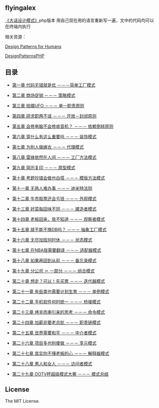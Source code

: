 ## flyingalex

[《大话设计模式》](https://book.douban.com/subject/2334288/)php版本
用自己现在用的语言重新写一遍，文中的代码均可以在终端内执行

相关资源：

[Design Patterns for Humans](https://github.com/kamranahmedse/design-patterns-for-humans)

[DesignPatternsPHP](https://github.com/domnikl/DesignPatternsPHP)
## 目录

- [第一章 代码无错就是优 －－－简单工厂模式](https://github.com/flyingalex/design-patterns-by-php/blob/master/files/chapter1.md)

- [第二章 商场促销 －－－ 策略模式](https://github.com/flyingalex/design-patterns-by-php/blob/master/files/chapter2.md)

- [第三章 拍摄UFO －－－ 单一职责原则](https://github.com/flyingalex/design-patterns-by-php/blob/master/files/chapter3.md)

- [第四章 研求职两不误 －－－ 开放－封闭原则](https://github.com/flyingalex/design-patterns-by-php/blob/master/files/chapter4.md)

- [第五章 会修电脑不会修收音机？ －－－ 依赖倒转原则](https://github.com/flyingalex/design-patterns-by-php/blob/master/files/chapter5.md)

- [第六章 穿什么有这么重要吗 －－－ 装饰模式](https://github.com/flyingalex/design-patterns-by-php/blob/master/files/chapter6.md)

- [第七章 为别人做嫁衣 －－－ 代理模式](https://github.com/flyingalex/design-patterns-by-php/blob/master/files/chapter7.md)

- [第八章 雷锋依然在人间 －－－ 工厂方法模式](https://github.com/flyingalex/design-patterns-by-php/blob/master/files/chapter8.md)

- [第九章 简历复印 －－－ 原型模式](https://github.com/flyingalex/design-patterns-by-php/blob/master/files/chapter9md)

- [第十章 考题抄错会做也白搭 －－－ 模版方法模式](https://github.com/flyingalex/design-patterns-by-php/blob/master/files/chapter10.md)

- [第十一章 无熟人难办事 －－－ 迪米特法则](https://github.com/flyingalex/design-patterns-by-php/blob/master/files/chapter11.md)

- [第十二章 牛市股票还会亏钱 －－－ 外观模式](https://github.com/flyingalex/design-patterns-by-php/blob/master/files/chapter12.md)

- [第十三章 好菜每回味不同 －－－ 建造者模式](https://github.com/flyingalex/design-patterns-by-php/blob/master/files/chapter13.md)

- [第十四章 老板回来，我不知道 －－－ 观察者模式](https://github.com/flyingalex/design-patterns-by-php/blob/master/files/chapter14.md)

- [第十五章 就不能不换DB吗？ －－－ 抽象工厂模式](https://github.com/flyingalex/design-patterns-by-php/blob/master/files/chapter15.md)

- [第十六章 无尽加班何时休 －－－ 状态模式](https://github.com/flyingalex/design-patterns-by-php/blob/master/files/chapter16.md)

- [第十七章 在NBA我需要翻译 －－－ 适配器模式](https://github.com/flyingalex/design-patterns-by-php/blob/master/files/chapter17.md)

- [第十八章 如果再回到从前 －－－ 备忘录模式](https://github.com/flyingalex/design-patterns-by-php/blob/master/files/chapter18.md)

- [第十九章 分公司 ＝ 一部分  －－－ 组合模式](https://github.com/flyingalex/design-patterns-by-php/blob/master/files/chapter19.md)

- [第二十章 想走？可以！先买票 －－－ 迭代器模式](https://github.com/flyingalex/design-patterns-by-php/blob/master/files/chapter20.md)

- [第二十一章 有些类也需要计划生育 －－－ 单例模式](https://github.com/flyingalex/design-patterns-by-php/blob/master/files/chapter21.md)

- [第二十二章 手机软件何时统一 －－－ 桥接模式](https://github.com/flyingalex/design-patterns-by-php/blob/master/files/chapter22.md)

- [第二十三章 烤羊肉串引来的思考 －－－ 命令模式](https://github.com/flyingalex/design-patterns-by-php/blob/master/files/chapter23.md)

- [第二十四章 加薪非要老总批 －－－ 职责链模式](https://github.com/flyingalex/design-patterns-by-php/blob/master/files/chapter24.md)

- [第二十五章 世界需要和平 －－－ 中介者模式](https://github.com/flyingalex/design-patterns-by-php/blob/master/files/chapter25.md)

- [第二十六章 项目多也别傻做 －－－ 享元模式](https://github.com/flyingalex/design-patterns-by-php/blob/master/files/chapter26.md)

- [第二十七章 其实你不懂老板的心 －－－ 解释器模式](https://github.com/flyingalex/design-patterns-by-php/blob/master/files/chapter27.md)

- [第二十八章 男人和女人 －－－ 访问者模式](https://github.com/flyingalex/design-patterns-by-php/blob/master/files/chapter28.md)

- [第二十九章 OOTV杯超级模式大赛 －－－ 模式总结](https://github.com/flyingalex/design-patterns-by-php/blob/master/files/chapter29.md)


## License

The MIT License.

